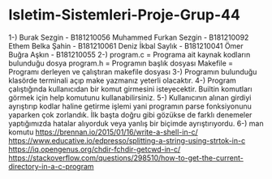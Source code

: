 # Isletim-Sistemleri-Proje-Grup-44

1-)
    Burak Sezgin - B181210056
    Muhammed Furkan Sezgin - B181210092
  	Ethem Belka Şahin - B181210061
	  Deniz İkbal Saylık - B181210041
  	Ömer Buğra Aşkın - B181210055
2-)
	  program.c = Programa ait kaynak kodların bulunduğu dosya 
	  program.h = Programın başlık dosyası
	  Makefile = Programı derleyen ve çalıştıran makefile dosyası
3-)
	  Programın bulunduğu klasörde terminali açıp make yazmanız yeterli olacaktır.
4-)
	  Program çalıştığında kullanıcıdan bir komut girmesini isteyecektir. Builtin komutları görmek için help komutunu kullanabilirsiniz. 
5-)
	  Kullanıcının alınan girdiyi ayrıştırıp kodlar haline getirme işlemi yani programın parse fonksiyonunu yaparken çok zorlandık. 
    İlk başta doğru gibi gözükse de farklı denemeler yaptığımızda hatalar alıyorduk veya yanlış bir biçimde ayrıştırıyordu.
6-)
	  man komutu
	  https://brennan.io/2015/01/16/write-a-shell-in-c/
	  https://www.educative.io/edpresso/splitting-a-string-using-strtok-in-c
  	https://iq.opengenus.org/chdir-fchdir-getcwd-in-c/
  	https://stackoverflow.com/questions/298510/how-to-get-the-current-directory-in-a-c-program
